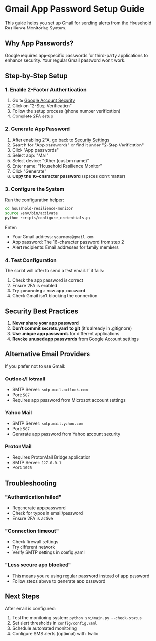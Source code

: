 # Gmail App Password Setup Guide

This guide helps you set up Gmail for sending alerts from the Household Resilience Monitoring System.

## Why App Passwords?

Google requires app-specific passwords for third-party applications to enhance security. Your regular Gmail password won't work.

## Step-by-Step Setup

### 1. Enable 2-Factor Authentication

1. Go to [Google Account Security](https://myaccount.google.com/security)
2. Click on "2-Step Verification"
3. Follow the setup process (phone number verification)
4. Complete 2FA setup

### 2. Generate App Password

1. After enabling 2FA, go back to [Security Settings](https://myaccount.google.com/security)
2. Search for "App passwords" or find it under "2-Step Verification"
3. Click "App passwords"
4. Select app: "Mail"
5. Select device: "Other (custom name)"
6. Enter name: "Household Resilience Monitor"
7. Click "Generate"
8. **Copy the 16-character password** (spaces don't matter)

### 3. Configure the System

Run the configuration helper:
```bash
cd household-resilience-monitor
source venv/bin/activate
python scripts/configure_credentials.py
```

Enter:
- Your Gmail address: `yourname@gmail.com`
- App password: The 16-character password from step 2
- Alert recipients: Email addresses for family members

### 4. Test Configuration

The script will offer to send a test email. If it fails:

1. Check the app password is correct
2. Ensure 2FA is enabled
3. Try generating a new app password
4. Check Gmail isn't blocking the connection

## Security Best Practices

1. **Never share your app password**
2. **Don't commit secrets.yaml to git** (it's already in .gitignore)
3. **Use unique app passwords** for different applications
4. **Revoke unused app passwords** from Google Account settings

## Alternative Email Providers

If you prefer not to use Gmail:

### Outlook/Hotmail
- SMTP Server: `smtp-mail.outlook.com`
- Port: `587`
- Requires app password from Microsoft account settings

### Yahoo Mail
- SMTP Server: `smtp.mail.yahoo.com`
- Port: `587`
- Generate app password from Yahoo account security

### ProtonMail
- Requires ProtonMail Bridge application
- SMTP Server: `127.0.0.1`
- Port: `1025`

## Troubleshooting

### "Authentication failed"
- Regenerate app password
- Check for typos in email/password
- Ensure 2FA is active

### "Connection timeout"
- Check firewall settings
- Try different network
- Verify SMTP settings in config.yaml

### "Less secure app blocked"
- This means you're using regular password instead of app password
- Follow steps above to generate app password

## Next Steps

After email is configured:
1. Test the monitoring system: `python src/main.py --check-status`
2. Set alert thresholds in `config/config.yaml`
3. Schedule automated monitoring
4. Configure SMS alerts (optional) with Twilio